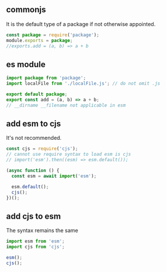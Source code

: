 ## commonjs

It is the default type of a package if not otherwise appointed.

```js
const package = require('package');
module.exports = package;
//exports.add = (a, b) => a + b
```

## es module

```js
import package from 'package';
import localFile from './localFile.js'; // do not omit .js

export default package;
export const add = (a, b) => a + b;
// __dirname __filename not applicable in esm
```

## add esm to cjs

It's not recommended.

```js
const cjs = require('cjs');
// cannot use require syntax to load esm is cjs
// import('esm').then((esm) => esm.default());

(async function () {
  const esm = await import('esm');

  esm.default();
  cjs();
})();
```

## add cjs to esm

The syntax remains the same

```js
import esm from 'esm';
import cjs from 'cjs';

esm();
cjs();
```
